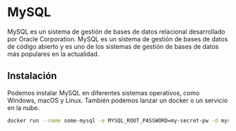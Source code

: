 # MySQL

MySQL es un sistema de gestión de bases de datos relacional desarrollado por Oracle Corporation. MySQL es un sistema de gestión de bases de datos de código abierto y es uno de los sistemas de gestión de bases de datos más populares en la actualidad.

## Instalación

Podemos instalar MySQL en diferentes sistemas operativos, como Windows, macOS y Linux. También podemos lanzar un docker o un servicio en la nube.

```bash
docker run --name some-mysql -e MYSQL_ROOT_PASSWORD=my-secret-pw -d mysql:tag
```
